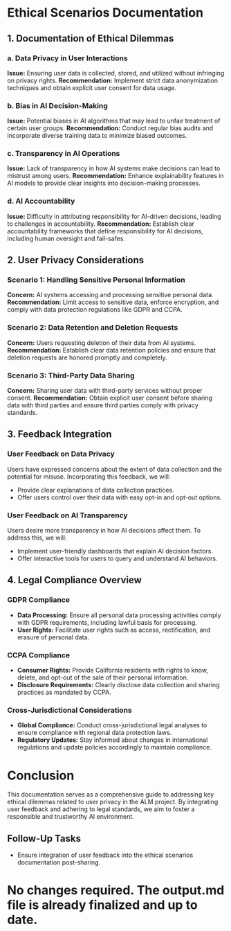 

# Ethical Scenarios Documentation

## 1. Documentation of Ethical Dilemmas

### a. Data Privacy in User Interactions
**Issue:** Ensuring user data is collected, stored, and utilized without infringing on privacy rights.
**Recommendation:** Implement strict data anonymization techniques and obtain explicit user consent for data usage.

### b. Bias in AI Decision-Making
**Issue:** Potential biases in AI algorithms that may lead to unfair treatment of certain user groups.
**Recommendation:** Conduct regular bias audits and incorporate diverse training data to minimize biased outcomes.

### c. Transparency in AI Operations
**Issue:** Lack of transparency in how AI systems make decisions can lead to mistrust among users.
**Recommendation:** Enhance explainability features in AI models to provide clear insights into decision-making processes.

### d. AI Accountability
**Issue:** Difficulty in attributing responsibility for AI-driven decisions, leading to challenges in accountability.
**Recommendation:** Establish clear accountability frameworks that define responsibility for AI decisions, including human oversight and fail-safes.

## 2. User Privacy Considerations

### Scenario 1: Handling Sensitive Personal Information
**Concern:** AI systems accessing and processing sensitive personal data.
**Recommendation:** Limit access to sensitive data, enforce encryption, and comply with data protection regulations like GDPR and CCPA.

### Scenario 2: Data Retention and Deletion Requests
**Concern:** Users requesting deletion of their data from AI systems.
**Recommendation:** Establish clear data retention policies and ensure that deletion requests are honored promptly and completely.

### Scenario 3: Third-Party Data Sharing
**Concern:** Sharing user data with third-party services without proper consent.
**Recommendation:** Obtain explicit user consent before sharing data with third parties and ensure third parties comply with privacy standards.

## 3. Feedback Integration

### User Feedback on Data Privacy
Users have expressed concerns about the extent of data collection and the potential for misuse. Incorporating this feedback, we will:
- Provide clear explanations of data collection practices.
- Offer users control over their data with easy opt-in and opt-out options.

### User Feedback on AI Transparency
Users desire more transparency in how AI decisions affect them. To address this, we will:
- Implement user-friendly dashboards that explain AI decision factors.
- Offer interactive tools for users to query and understand AI behaviors.

## 4. Legal Compliance Overview

### GDPR Compliance
- **Data Processing:** Ensure all personal data processing activities comply with GDPR requirements, including lawful basis for processing.
- **User Rights:** Facilitate user rights such as access, rectification, and erasure of personal data.

### CCPA Compliance
- **Consumer Rights:** Provide California residents with rights to know, delete, and opt-out of the sale of their personal information.
- **Disclosure Requirements:** Clearly disclose data collection and sharing practices as mandated by CCPA.

### Cross-Jurisdictional Considerations
- **Global Compliance:** Conduct cross-jurisdictional legal analyses to ensure compliance with regional data protection laws.
- **Regulatory Updates:** Stay informed about changes in international regulations and update policies accordingly to maintain compliance.

# Conclusion
This documentation serves as a comprehensive guide to addressing key ethical dilemmas related to user privacy in the ALM project. By integrating user feedback and adhering to legal standards, we aim to foster a responsible and trustworthy AI environment.

## Follow-Up Tasks
- Ensure integration of user feedback into the ethical scenarios documentation post-sharing.







# No changes required. The output.md file is already finalized and up to date.